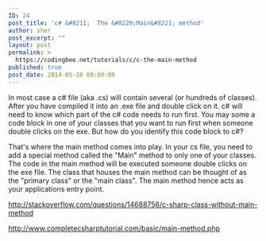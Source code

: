 ```yaml
---
ID: 24
post_title: 'c# &#8211;  The &#8220;Main&#8221; method'
author: sher
post_excerpt: ""
layout: post
permalink: >
  https://codingbee.net/tutorials/c/c-the-main-method
published: true
post_date: 2014-05-10 00:00:00
---
```

In most case a c# file (aka .cs) will contain several (or hundreds of classes). After you have compiled it into an .exe file and double click on it. c# will need to know which part of the c# code needs to run first. You may some a code block in one of your classes that you want to run first when someone double clicks on the exe. But how do you identify this code block to c#? 

That's where the main method comes into play. In your cs file, you need to add a special method called the "Main" method to only one of your classes. The code in the main method will be executed someone double clicks on the exe file. The class that houses the main method can be thought of as the "primary class" or the "main class". The main method hence acts as your applications entry point. 



http://stackoverflow.com/questions/14688756/c-sharp-class-without-main-method

http://www.completecsharptutorial.com/basic/main-method.php